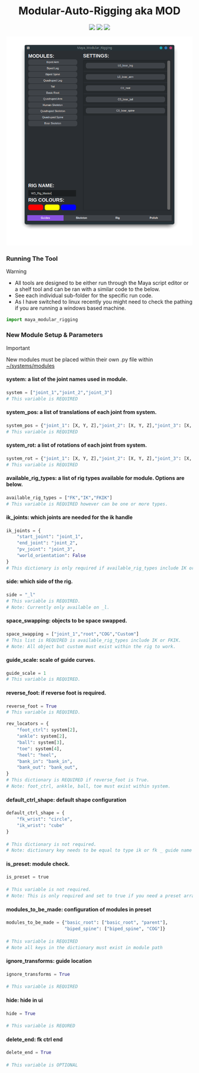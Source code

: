 <h1 align="center">Modular-Auto-Rigging aka MOD</h1>
<p align="center">
    <img src="https://img.shields.io/badge/Maya-37A5CC?style=for-the-badge&logo=autodeskmaya&logoColor=white">
    <img src="https://img.shields.io/badge/Python-FFD43B?style=for-the-badge&logo=python&logoColor=blue">
    <img src="https://img.shields.io/badge/Qt-41CD52?style=for-the-badge&logo=Qt&logoColor=white">
</p>
<div align="center">
    <img src="screenshots/MOD.png" alt="Project Screenshot" width="700"/>
</div>

### Running The Tool

> [!WARNING]
> - All tools are designed to be either run through the Maya script editor or a shelf tool and can be ran with a similar code to the below.<br>
> - See each individual sub-folder for the specific run code.<br>
> - As I have switched to linux recently you might need to check the pathing if you are running a windows based machine.

```python
import maya_modular_rigging
```
### New Module Setup & Parameters

> [!IMPORTANT]
> New modules must be placed within their own .py file within [~/systems/modules](https://github.com/WillDyer/maya_modular_rigging/tree/main/systems/modules)

#### system: a list of the joint names used in module.

```python
system = ["joint_1","joint_2","joint_3"]
# This variable is REQUIRED
```
#### system_pos: a list of translations of each joint from system.
```python
system_pos = {"joint_1": [X, Y, Z],"joint_2": [X, Y, Z],"joint_3": [X, Y, Z]}
# This variable is REQUIRED
```
#### system_rot: a list of rotations of each joint from system.
```python
system_rot = {"joint_1": [X, Y, Z],"joint_2": [X, Y, Z],"joint_3": [X, Y, Z]}
# This variable is REQUIRED
```
#### available_rig_types: a list of rig types available for module. Options are below.
```python
available_rig_types = ["FK","IK","FKIK"]
# This variable is REQUIRED however can be one or more types.
```
#### ik_joints: which joints are needed for the ik handle
```python
ik_joints = {
    "start_joint": "joint_1",
    "end_joint": "joint_2",
    "pv_joint": "joint_3",
    "world_orientation": False
}
# This dictionary is only required if available_rig_types include IK or FKIK
```
#### side: which side of the rig.
```python
side = "_l"
# This variable is REQUIRED.
# Note: Currently only available on _l.
```
#### space_swapping: objects to be space swapped.
```python
space_swapping = ["joint_1","root","COG","Custom"]
# This list is REQUIRED is available_rig_types include IK or FKIK.
# Note: All object but custom must exist within the rig to work.
```
#### guide_scale: scale of guide curves.
```python
guide_scale = 1
# This variable is REQUIRED.
```
#### reverse_foot: if reverse foot is required.
```python
reverse_foot = True
# This variable is REQUIRED.
```
```python
rev_locators = {
    "foot_ctrl": system[2],
    "ankle": system[2],
    "ball": system[3],
    "toe": system[4],
    "heel": "heel",
    "bank_in": "bank_in",
    "bank_out": "bank_out",
}
# This dictionary is REQUIRED if reverse_foot is True.
# Note: foot_ctrl, ankkle, ball, toe must exist within system.
```
#### default_ctrl_shape: default shape configuration

```python
default_ctrl_shape = {
    "fk_wrist": "circle",
    "ik_wrist": "cube"
}

# This dictionary is not required.
# Note: dictionary key needs to be equal to type ik or fk _ guide name from system. Objects only need to be added if the default isnt a circle.
```

#### is_preset: module check.
```python
is_preset = true

# This variable is not required.
# Note: This is only required and set to true if you need a preset arragment.
```

#### modules_to_be_made: configuration of modules in preset
```python
modules_to_be_made = {"basic_root": ["basic_root", "parent"],
                      "biped_spine": ["biped_spine", "COG"]}

# This variable is REQUIRED
# Note all keys in the dictionary must exist in module path

```

#### ignore_transforms: guide location
```python
ignore_transforms = True

# This variable is REQUIRED
```

#### hide: hide in ui
```python
hide = True

# This variable is REQURED
```

#### delete_end: fk ctrl end
```python
delete_end = True

# This variable is OPTIONAL
```
